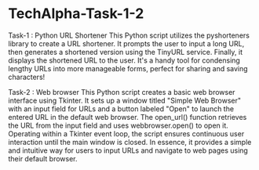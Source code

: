 # TechAlpha-Task-1-2
Task-1 : Python URL Shortener
This Python script utilizes the pyshorteners library to create a URL shortener. It prompts the user to input a long URL, then generates a shortened version using the TinyURL service. Finally, it displays the shortened URL to the user. It's a handy tool for condensing lengthy URLs into more manageable forms, perfect for sharing and saving characters!

Task-2 : Web browser
This Python script creates a basic web browser interface using Tkinter. It sets up a window titled "Simple Web Browser" with an input field for URLs and a button labeled "Open" to launch the entered URL in the default web browser. The open_url() function retrieves the URL from the input field and uses webbrowser.open() to open it. Operating within a Tkinter event loop, the script ensures continuous user interaction until the main window is closed. In essence, it provides a simple and intuitive way for users to input URLs and navigate to web pages using their default browser.
